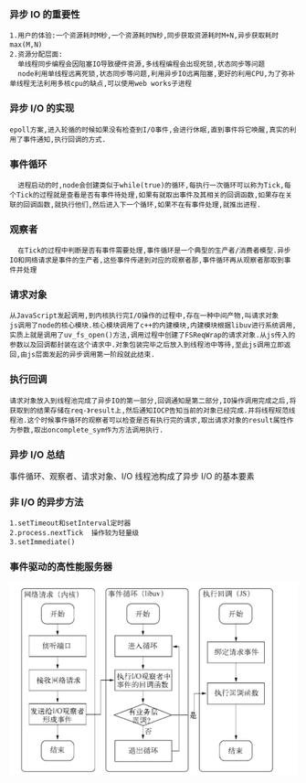 ### 异步 IO 的重要性

```
1.用户的体验:一个资源耗时M秒,一个资源耗时N秒,同步获取资源耗时M+N,异步获取耗时max(M,N)
2.资源分配层面:
  单线程同步编程会因阻塞IO导致硬件资源,多线程编程会出现死锁,状态同步等问题
  node利用单线程远离死锁,状态同步等问题,利用异步IO远离阻塞,更好的利用CPU,为了弥补单线程无法利用多核cpu的缺点,可以使用web works子进程
```

### 异步 I/O 的实现

```
epoll方案,进入轮循的时候如果没有检查到I/O事件,会进行休眠,直到事件将它唤醒,真实的利用了事件通知,执行回调的方式.
```

### 事件循环

```
  进程启动的时,node会创建类似于while(true)的循环,每执行一次循环可以称为Tick,每个Tick的过程就是查看是否有事件待处理,如果有就取出事件及其相关的回调函数,如果存在关联的回调函数,就执行他们,然后进入下一个循环,如果不在有事件处理,就推出进程.
```

### 观察者

```
  在Tick的过程中判断是否有事件需要处理,事件循环是一个典型的生产者/消费者模型.异步IO和网络请求是事件的生产者,这些事件传递到对应的观察者那,事件循环再从观察者那取到事件并处理
```

### 请求对象

```
从JavaScript发起调用,到内核执行完I/O操作的过程中,存在一种中间产物,叫请求对象
js调用了node的核心模块.核心模块调用了c++的内建模块,内建模块根据libuv进行系统调用,实质上就是调用了uv_fs_open()方法,调用过程中创建了FSReqWrap的请求对象.从js传入的参数以及回调都封装在这个请求中.对象包装完毕之后放入到线程池中等待,至此js调用立即返回,由js层面发起的异步调用第一阶段就此结束.
```

### 执行回调

```
请求对象放入到线程池完成了异步IO的第一部分,回调通知是第二部分,IO操作调用完成之后,将获取到的结果存储在req-》result上,然后通知IOCP告知当前的对象已经完成.并将线程规范线程池.这个时候事件循环的观察者可以检查是否有执行完的请求,取出请求对象的result属性作为参数,取出oncomplete_sym作为方法调用执行.
```

### 异步 I/O 总结

事件循环、观察者、请求对象、I/O 线程池构成了异步 I/O 的基本要素

### 非 I/O 的异步方法

```
1.setTimeout和setInterval定时器
2.process.nextTick  操作较为轻量级
3.setImmediate()
```

### 事件驱动的高性能服务器

![1686127815799](image/异步IO/1686127815799.png)
